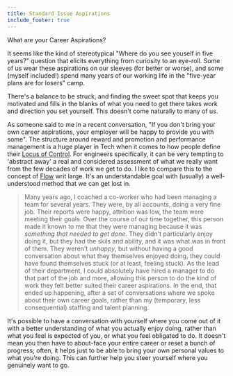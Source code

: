 ```yaml
---
title: Standard Issue Aspirations
include_footer: true
---
```


What are your Career Aspirations?

It seems like the kind of stereotypical "Where do you see youself in five years?" question that elicits everything from curiosity to an eye-roll. Some of us wear these aspirations on our sleeves (for better or worse), and some (myself included!) spend many years of our working life in the "five-year plans are for losers" camp.

There's a balance to be struck, and finding the sweet spot that keeps you motivated and fills in the blanks of what you need to get there takes work and direction you set yourself. This doesn't come naturally to many of us.

As someone said to me in a recent conversation, "If you don't bring your own career aspirations, your employer will be happy to provide you with some". The structure around reward and promotion and performance management is a huge player in Tech when it comes to how people define their [Locus of Control](https://www.betterup.com/blog/locus-of-control). For engineers specifically, it can be very tempting to 'abstract away' a real and considered assessment of what we really want from the few decades of work we get to do. I like to compare this to the concept of [Flow](https://en.wikipedia.org/wiki/Flow_(psychology)) writ large. It's an understandable goal with (usually) a well-understood method that we can get lost in.

> Many years ago, I coached a co-worker who had been managing a team for several years. They were, by all accounts, doing a very fine job. Their reports were happy, attrition was low, the team were meeting their goals. Over the course of our time together, this person made it known to me that they were managing because it was *something that needed to get done*. They didn't particularly enjoy doing it, but they had the skils and ability, and it was what was in front of them. They weren't *unhappy*, but without having a good conversation about what they themselves enjoyed doing, they could have found themselves stuck (or at least, feeling stuck). As the lead of their department, I could absolutely have hired a manager to do that part of the job and more, allowing this person to do the kind of work they felt better suited their career aspirations. In the end, that ended up happening, after a set of conversations where we spoke about their own career goals, rather than my (temporary, less consequential) staffing and talent planning.

It's possible to have a conversation with yourself where you come out of it with a better understanding of what you actually enjoy doing, rather than what you feel is expected of you, or what you feel obligated to do. It doesn't mean you then have to about-face your entire career or reset a bunch of progress; often, it helps just to be able to bring your own personal values to what you're doing. This can further help you steer yourself where you genuinely want to go.
